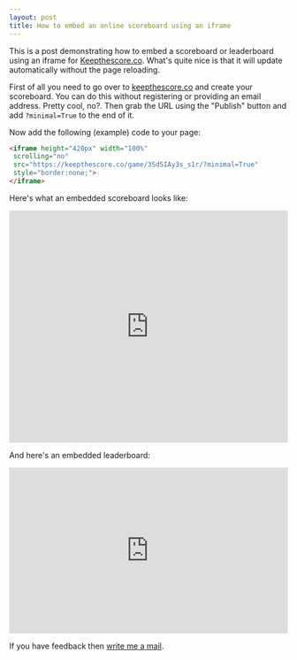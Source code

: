 ```yaml
---
layout: post
title: How to embed an online scoreboard using an iframe
---
```


This is a post demonstrating how to embed a scoreboard or leaderboard using an iframe for [Keepthescore.co](https://keepthescore.co). What's quite nice is that it will update automatically without the page reloading.

First of all you need to go over to <a href="https://keepthescore.co/">keepthescore.co</a> and create your scoreboard. You can do this without registering or providing an email address. Pretty cool, no?. Then grab the URL using the "Publish" button and add `?minimal=True` to the end of it.

Now add the following (example) code to your page:

```html
<iframe height="420px" width="100%"
 scrolling="no"
 src="https://keepthescore.co/game/3SdSIAy3s_s1r/?minimal=True"
 style="border:none;">
</iframe>
```


Here's what an embedded scoreboard looks like:

<iframe height="420px" width="100%"
 scrolling="no"
src="https://keepthescore.co/game/3SdSIAy3s_s1r/?minimal=True"
style="border:none;">
</iframe>

And here's an embedded leaderboard:

<iframe height="300px" width="100%"
 scrolling="no"
src="https://keepthescore.co/view/3SdSIAy3s_s1r/?minimal=True"
style="border:none;">
</iframe>

If you have feedback then <a href="mailto:caspar.wrede@gmail.com">write me a mail</a>.
